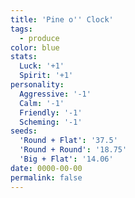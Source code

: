 ```yaml
---
title: 'Pine o'' Clock'
tags:
  - produce
color: blue
stats:
  Luck: '+1'
  Spirit: '+1'
personality:
  Aggressive: '-1'
  Calm: '-1'
  Friendly: '-1'
  Scheming: '-1'
seeds:
  'Round + Flat': '37.5'
  'Round + Round': '18.75'
  'Big + Flat': '14.06'
date: 0000-00-00
permalink: false
---
```

